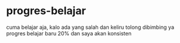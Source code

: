 # progres-belajar
cuma belajar aja, kalo ada yang salah dan keliru tolong dibimbing ya
progres belajar baru 20% dan saya akan konsisten


